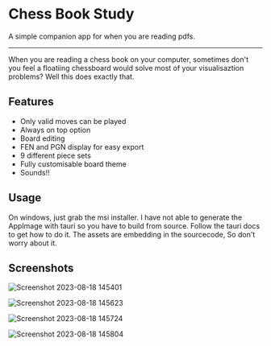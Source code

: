 # Chess Book Study

A simple companion app for when you are reading pdfs.

________________________________________________________________

When you are reading a chess book on your computer, sometimes don't you feel a floatiing chessboard would solve most of your visualisaztion problems? Well this does exactly that.

## Features

* Only valid moves can be played
* Always on top option
* Board editing
* FEN and PGN display for easy export
* 9 different piece sets
* Fully customisable board theme
* Sounds!!

## Usage

On windows, just grab the msi installer.
I have not able to generate the AppImage with tauri so you have to build from source. Follow the tauri docs to get how to do it. The assets are embedding in the sourcecode, So don't worry about it.

## Screenshots

![Screenshot 2023-08-18 145401](https://github.com/Dr-42/chess-book-study/assets/64161204/3d0557f9-c89c-4c9e-9e32-497f32cbb1e3)

![Screenshot 2023-08-18 145623](https://github.com/Dr-42/chess-book-study/assets/64161204/66c69cfa-20e8-463d-9c85-48f7b9a24b91)

![Screenshot 2023-08-18 145724](https://github.com/Dr-42/chess-book-study/assets/64161204/ed09fcf3-bf71-4e38-9a62-a7f914c9207b)

![Screenshot 2023-08-18 145804](https://github.com/Dr-42/chess-book-study/assets/64161204/38760154-aaaa-400b-a3e8-9f65e126e33b)
